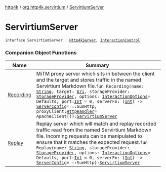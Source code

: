 [http4k](../../index.md) / [org.http4k.servirtium](../index.md) / [ServirtiumServer](./index.md)

# ServirtiumServer

`interface ServirtiumServer : `[`Http4kServer`](../../org.http4k.server/-http4k-server/index.md)`, `[`InteractionControl`](../-interaction-control/index.md)

### Companion Object Functions

| Name | Summary |
|---|---|
| [Recording](-recording.md) | MiTM proxy server which sits in between the client and the target and stores traffic in the named Servirtium Markdown file.`fun Recording(name: `[`String`](https://kotlinlang.org/api/latest/jvm/stdlib/kotlin/-string/index.html)`, target: `[`Uri`](../../org.http4k.core/-uri/index.md)`, storageProvider: `[`StorageProvider`](../-storage-provider.md)`, options: `[`InteractionOptions`](../-interaction-options/index.md)` = Defaults, port: `[`Int`](https://kotlinlang.org/api/latest/jvm/stdlib/kotlin/-int/index.html)` = 0, serverFn: (`[`Int`](https://kotlinlang.org/api/latest/jvm/stdlib/kotlin/-int/index.html)`) -> `[`ServerConfig`](../../org.http4k.server/-server-config/index.md)` = ::SunHttp, proxyClient: `[`HttpHandler`](../../org.http4k.core/-http-handler.md)` = ApacheClient()): `[`ServirtiumServer`](./index.md) |
| [Replay](-replay.md) | Replay server which will match and replay recorded traffic read from the named Servirtium Markdown file. Incoming requests can be manipulated to ensure that it matches the expected request.`fun Replay(name: `[`String`](https://kotlinlang.org/api/latest/jvm/stdlib/kotlin/-string/index.html)`, storageProvider: `[`StorageProvider`](../-storage-provider.md)`, options: `[`InteractionOptions`](../-interaction-options/index.md)` = Defaults, port: `[`Int`](https://kotlinlang.org/api/latest/jvm/stdlib/kotlin/-int/index.html)` = 0, serverFn: (`[`Int`](https://kotlinlang.org/api/latest/jvm/stdlib/kotlin/-int/index.html)`) -> `[`ServerConfig`](../../org.http4k.server/-server-config/index.md)` = ::SunHttp): `[`ServirtiumServer`](./index.md) |
